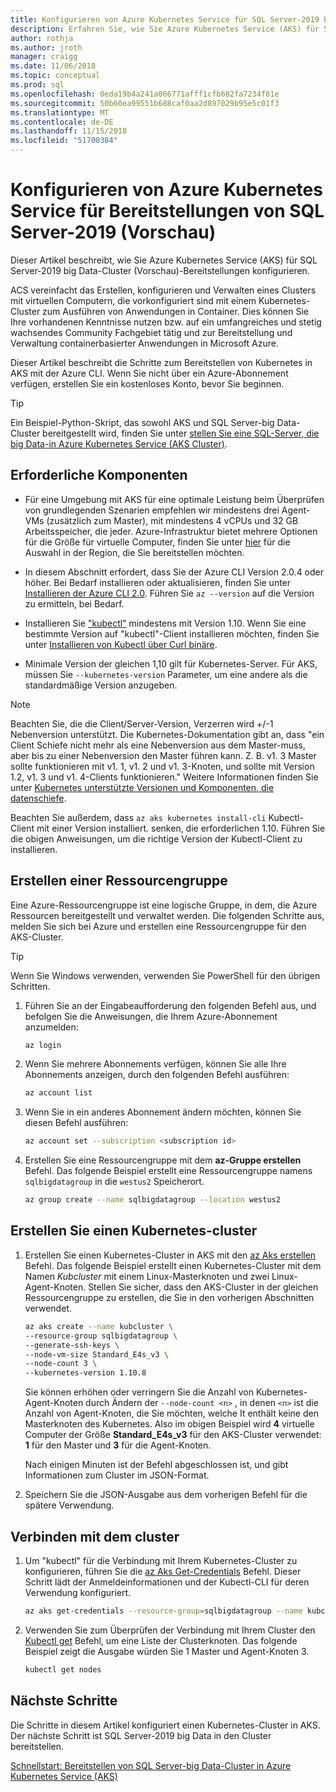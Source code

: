 ```yaml
---
title: Konfigurieren von Azure Kubernetes Service für SQL Server-2019 big Data-Cluster-Bereitstellungen | Microsoft-Dokumentation
description: Erfahren Sie, wie Sie Azure Kubernetes Service (AKS) für SQL Server-2019 big Data-Cluster (Vorschau)-Bereitstellungen konfigurieren.
author: rothja
ms.author: jroth
manager: craigg
ms.date: 11/06/2018
ms.topic: conceptual
ms.prod: sql
ms.openlocfilehash: 0eda19b4a241a066771afff1cfb682fa7234f81e
ms.sourcegitcommit: 50b60ea99551b688caf0aa2d897029b95e5c01f3
ms.translationtype: MT
ms.contentlocale: de-DE
ms.lasthandoff: 11/15/2018
ms.locfileid: "51700384"
---
```

# <a name="configure-azure-kubernetes-service-for-sql-server-2019-preview-deployments"></a>Konfigurieren von Azure Kubernetes Service für Bereitstellungen von SQL Server-2019 (Vorschau)

Dieser Artikel beschreibt, wie Sie Azure Kubernetes Service (AKS) für SQL Server-2019 big Data-Cluster (Vorschau)-Bereitstellungen konfigurieren. 

ACS vereinfacht das Erstellen, konfigurieren und Verwalten eines Clusters mit virtuellen Computern, die vorkonfiguriert sind mit einem Kubernetes-Cluster zum Ausführen von Anwendungen in Container. Dies können Sie Ihre vorhandenen Kenntnisse nutzen bzw. auf ein umfangreiches und stetig wachsendes Community Fachgebiet tätig und zur Bereitstellung und Verwaltung containerbasierter Anwendungen in Microsoft Azure.

Dieser Artikel beschreibt die Schritte zum Bereitstellen von Kubernetes in AKS mit der Azure CLI. Wenn Sie nicht über ein Azure-Abonnement verfügen, erstellen Sie ein kostenloses Konto, bevor Sie beginnen.

> [!TIP] 
> Ein Beispiel-Python-Skript, das sowohl AKS und SQL Server-big Data-Cluster bereitgestellt wird, finden Sie unter [stellen Sie eine SQL-Server, die big Data-in Azure Kubernetes Service (AKS Cluster)](https://github.com/Microsoft/sql-server-samples/tree/master/samples/features/sql-big-data-cluster/deployment/aks).

## <a name="prerequisites"></a>Erforderliche Komponenten

- Für eine Umgebung mit AKS für eine optimale Leistung beim Überprüfen von grundlegenden Szenarien empfehlen wir mindestens drei Agent-VMs (zusätzlich zum Master), mit mindestens 4 vCPUs und 32 GB Arbeitsspeicher, die jeder. Azure-Infrastruktur bietet mehrere Optionen für die Größe für virtuelle Computer, finden Sie unter [hier](https://docs.microsoft.com/azure/virtual-machines/windows/sizes) für die Auswahl in der Region, die Sie bereitstellen möchten.
  
- In diesem Abschnitt erfordert, dass Sie der Azure CLI Version 2.0.4 oder höher. Bei Bedarf installieren oder aktualisieren, finden Sie unter [Installieren der Azure CLI 2.0](https://docs.microsoft.com/cli/azure/install-azure-cli). Führen Sie `az --version` auf die Version zu ermitteln, bei Bedarf.

- Installieren Sie ["kubectl"](https://kubernetes.io/docs/tasks/tools/install-kubectl/) mindestens mit Version 1.10. Wenn Sie eine bestimmte Version auf "kubectl"-Client installieren möchten, finden Sie unter [Installieren von Kubectl über Curl binäre](https://kubernetes.io/docs/tasks/tools/install-kubectl/#install-kubectl). 

- Minimale Version der gleichen 1,10 gilt für Kubernetes-Server. Für AKS, müssen Sie `--kubernetes-version` Parameter, um eine andere als die standardmäßige Version anzugeben.

> [!NOTE]
Beachten Sie, die die Client/Server-Version, Verzerren wird +/-1 Nebenversion unterstützt. Die Kubernetes-Dokumentation gibt an, dass "ein Client Schiefe nicht mehr als eine Nebenversion aus dem Master-muss, aber bis zu einer Nebenversion den Master führen kann. Z. B. v1. 3 Master sollte funktionieren mit v1. 1, v1. 2 und v1. 3-Knoten, und sollte mit Version 1.2, v1. 3 und v1. 4-Clients funktionieren." Weitere Informationen finden Sie unter [Kubernetes unterstützte Versionen und Komponenten, die datenschiefe](https://github.com/kubernetes/community/blob/master/contributors/design-proposals/release/versioning.md#supported-releases-and-component-skew).

Beachten Sie außerdem, dass `az aks kubernetes install-cli` Kubectl-Client mit einer Version installiert. senken, die erforderlichen 1.10. Führen Sie die obigen Anweisungen, um die richtige Version der Kubectl-Client zu installieren.

## <a name="create-a-resource-group"></a>Erstellen einer Ressourcengruppe

Eine Azure-Ressourcengruppe ist eine logische Gruppe, in dem, die Azure Ressourcen bereitgestellt und verwaltet werden. Die folgenden Schritte aus, melden Sie sich bei Azure und erstellen eine Ressourcengruppe für den AKS-Cluster.

> [!TIP]
> Wenn Sie Windows verwenden, verwenden Sie PowerShell für den übrigen Schritten.

1. Führen Sie an der Eingabeaufforderung den folgenden Befehl aus, und befolgen Sie die Anweisungen, die Ihrem Azure-Abonnement anzumelden:

    ```bash
    az login
    ```

1. Wenn Sie mehrere Abonnements verfügen, können Sie alle Ihre Abonnements anzeigen, durch den folgenden Befehl ausführen:

   ```bash
   az account list
   ```

1. Wenn Sie in ein anderes Abonnement ändern möchten, können Sie diesen Befehl ausführen:

   ```bash
   az account set --subscription <subscription id>
   ```

1. Erstellen Sie eine Ressourcengruppe mit dem **az-Gruppe erstellen** Befehl. Das folgende Beispiel erstellt eine Ressourcengruppe namens `sqlbigdatagroup` in die `westus2` Speicherort.

   ```bash
   az group create --name sqlbigdatagroup --location westus2
   ```

## <a name="create-a-kubernetes-cluster"></a>Erstellen Sie einen Kubernetes-cluster

1. Erstellen Sie einen Kubernetes-Cluster in AKS mit den [az Aks erstellen](https://docs.microsoft.com/cli/azure/aks) Befehl. Das folgende Beispiel erstellt einen Kubernetes-Cluster mit dem Namen *Kubcluster* mit einem Linux-Masterknoten und zwei Linux-Agent-Knoten. Stellen Sie sicher, dass den AKS-Cluster in der gleichen Ressourcengruppe zu erstellen, die Sie in den vorherigen Abschnitten verwendet.

    ```bash
   az aks create --name kubcluster \
    --resource-group sqlbigdatagroup \
    --generate-ssh-keys \
    --node-vm-size Standard_E4s_v3 \
    --node-count 3 \
    --kubernetes-version 1.10.8
    ```

    Sie können erhöhen oder verringern Sie die Anzahl von Kubernetes-Agent-Knoten durch Ändern der `--node-count <n>` , in denen `<n>` ist die Anzahl von Agent-Knoten, die Sie möchten, welche It enthält keine den Masterknoten des Kubernetes. Also im obigen Beispiel wird **4** virtuelle Computer der Größe **Standard_E4s_v3** für den AKS-Cluster verwendet: **1** für den Master und **3** für die Agent-Knoten.

    Nach einigen Minuten ist der Befehl abgeschlossen ist, und gibt Informationen zum Cluster im JSON-Format.

1. Speichern Sie die JSON-Ausgabe aus dem vorherigen Befehl für die spätere Verwendung.

## <a name="connect-to-the-cluster"></a>Verbinden mit dem cluster

1. Um "kubectl" für die Verbindung mit Ihrem Kubernetes-Cluster zu konfigurieren, führen Sie die [az Aks Get-Credentials](https://docs.microsoft.com/cli/azure/aks?view=azure-cli-latest#az-aks-get-credentials) Befehl. Dieser Schritt lädt der Anmeldeinformationen und der Kubectl-CLI für deren Verwendung konfiguriert.

   ```bash
   az aks get-credentials --resource-group=sqlbigdatagroup --name kubcluster
   ```

1. Verwenden Sie zum Überprüfen der Verbindung mit Ihrem Cluster den [Kubectl get](https://kubernetes.io/docs/reference/generated/kubectl/kubectl-commands) Befehl, um eine Liste der Clusterknoten.  Das folgende Beispiel zeigt die Ausgabe würden Sie 1 Master und Agent-Knoten 3.

   ```bash
   kubectl get nodes
   ```

## <a name="next-steps"></a>Nächste Schritte

Die Schritte in diesem Artikel konfiguriert einen Kubernetes-Cluster in AKS. Der nächste Schritt ist SQL Server-2019 big Data in den Cluster bereitstellen.

[Schnellstart: Bereitstellen von SQL Server-big Data-Cluster in Azure Kubernetes Service (AKS)](quickstart-big-data-cluster-deploy.md)
